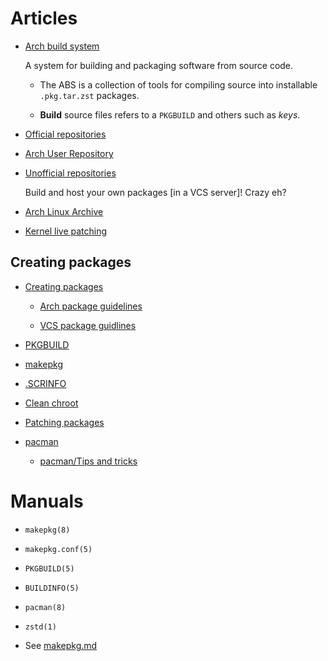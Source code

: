 # Articles

- [Arch build
  system](https://wiki.archlinux.org/title/Arch_build_system)

  A system for building and packaging software from source code.

  + The ABS is a collection of tools for compiling source into
    installable `.pkg.tar.zst` packages.

  + **Build** source files refers to a `PKGBUILD` and others such as
    _keys_.

- [Official
  repositories](https://wiki.archlinux.org/title/Official_repositories)

- [Arch User
  Repository](https://wiki.archlinux.org/title/Arch_User_Repository)

- [Unofficial
  repositories](https://wiki.archlinux.org/title/Unofficial_user_repositories)

  Build and host your own packages [in a VCS server]! Crazy eh?

- [Arch Linux Archive](https://wiki.archlinux.org/title/Arch_Linux_Archive)

- [Kernel live patching](https://wiki.archlinux.org/title/Kernel_live_patching)

## Creating packages

- [Creating
  packages](https://wiki.archlinux.org/title/Creating_packages)

  + [Arch package
    guidelines](https://wiki.archlinux.org/title/Arch_package_guidelines)

  + [VCS package
    guidlines](https://wiki.archlinux.org/title/VCS_package_guidelines)

- [PKGBUILD](https://wiki.archlinux.org/title/PKGBUILD)

- [makepkg](https://wiki.archlinux.org/title/makepkg)

- [.SCRINFO](https://wiki.archlinux.org/title/.SRCINFO)

- [Clean
  chroot](https://wiki.archlinux.org/title/DeveloperWiki:Building_in_a_clean_chroot)

- [Patching
  packages](https://wiki.archlinux.org/title/Patching_packages)

- [pacman](https://wiki.archlinux.org/title/Pacman)

  + [pacman/Tips and
    tricks](https://wiki.archlinux.org/title/Pacman/Tips_and_tricks)

# Manuals

- `makepkg(8)`

- `makepkg.conf(5)`

- `PKGBUILD(5)`

- `BUILDINFO(5)`

- `pacman(8)`

- `zstd(1)`

- See [makepkg.md](package-managament-arch-linux/makepkg.md)

